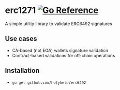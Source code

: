 # erc1271 [![Go Reference](https://pkg.go.dev/badge/github.com/holyheld/erc6492.svg)](https://pkg.go.dev/github.com/holyheld/erc6492)

A simple utility library to validate ERC6492 signatures

## Use cases

* CA-based (not EOA) wallets signature validation
* Contract-based validations for off-chain operations

## Installation

* `go get github.com/holyheld/erc6492`
